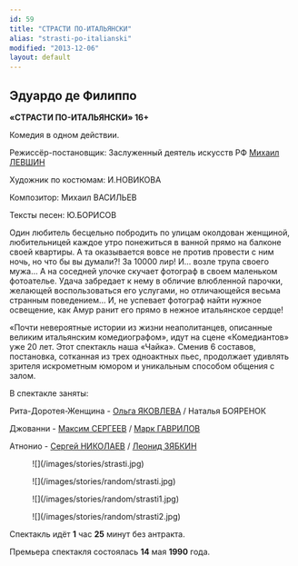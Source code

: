```yaml
---
id: 59
title: "СТРАСТИ ПО-ИТАЛЬЯНСКИ"
alias: "strasti-po-italianski"
modified: "2013-12-06"
layout: default
---
```


## Эдуардо де Филиппо

**«СТРАСТИ ПО-ИТАЛЬЯНСКИ» 16+**

Комедия в одном действии.

Режиссёр-постановщик: Заслуженный деятель искусств РФ [Михаил ЛЕВШИН](153-mihail-levshin.html)

Художник по костюмам: И.НОВИКОВА

Композитор: Михаил ВАСИЛЬЕВ

Тексты песен: Ю.БОРИСОВ

Один любитель бесцельно побродить по улицам околдован женщиной, любительницей каждое утро понежиться в ванной прямо на балконе своей квартиры. А та оказывается вовсе не против провести с ним ночь, но что бы вы думали?! За 10000 лир! И… возле трупа своего мужа… А на соседней улочке скучает фотограф в своем маленьком фотоателье. Удача забредает к нему в обличие влюбленной парочки, желающей воспользоваться его услугами, но отличающейся весьма странным поведением… И, не успевает фотограф найти нужное освещение, как Амур ранит его прямо в нежное итальянское сердце!

«Почти невероятные истории из жизни неаполитанцев, описанные великим итальянским комедиографом», идут на сцене «Комедиантов» уже 20 лет. Этот спектакль наша «Чайка». Сменив 6 составов, постановка, сотканная из трех одноактных пьес, продолжает удивлять зрителя искрометным юмором и уникальным способом общения с залом.

В спектакле заняты:

Рита-Доротея-Женщина - [Ольга ЯКОВЛЕВА](89-olga-yakovleva.html) / Наталья БОЯРЕНОК

Джованни - [Максим СЕРГЕЕВ](57-maxsim-sergeev.html) / [Марк ГАВРИЛОВ](112-mark-gavrilov.html)

Атнонио - [Сергей НИКОЛАЕВ](52-sergei-nikolaev.html) / [Леонид ЗЯБКИН](67-leonid-zabkin.html)

<figure>
![](/images/stories/strasti.jpg)
</figure>

<figure>
![](/images/stories/random/strasti.jpg)
</figure>

<figure>
![](/images/stories/random/strasti1.jpg)
</figure>

<figure>
![](/images/stories/random/strasti2.jpg)
</figure>

Спектакль идёт **1** час **25** минут без антракта.

Премьера спектакля состоялась **14** мая **1990** года.

<h2> </h2>


